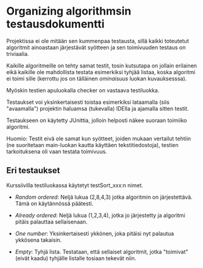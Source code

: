 # Organizing algorithmsin testausdokumentti


Projektissa ei ole mitään sen kummenpaa testausta, sillä kaikki toteutetut algoritmit ainoastaan järjestävät syötteen ja sen toimivuuden testaus on triviaalia.

Kaikille algoritmeille on tehty samat testit, tosin kutsutapa on jollain erilainen eikä kaikille ole mahdollista testata esimerkiksi tyhjää listaa, koska algoritmi ei toimi sille (kerrottu jos on tälläinen *ominaisuus* luokan kuvauksesssa).

Myöskin testien apuluokalla checker on vastaava testiluokka.

Testaukset voi yksinkertaisesti toistaa esimerkiksi lataamalla (siis "avaamalla") projektin haluamsa (tukevalla) IDElla ja ajamalla sitten testit.

Testaukseen on käytetty JUnittia, jolloin helposti näkee suoraan toimiiko algoritmi.
  
  
Huomio: Testit eivä ole samat kun syötteet, joiden mukaan vertailut tehtiin (ne suoritetaan main-luokan kautta käyttäen tekstitiedostoja), testien tarkoituksena oli vaan testata toimivuus.
  
## Eri testaukset
Kurssiivilla testiluokassa käytetyt testSort_xxx:n nimet.  

* *Random ordered*: Neljä lukua (2,8,4,3) jotka algoritmin on järjestettävä. Tämä on käytännössä päätesti.

* *Already ordered*: Neljä lukua (1,2,3,4), jotka jo järjestetty ja algoritmi pitäis palauttaa sellaisenaan.

* *One number*: Yksinkertaisesti ykkönen, joka pitäisi nyt palautua ykkösena takaisin.

* *Empty*: Tyhjä lista. Testataan, että sellaiset algoritmit, jotka "toimivat" (eivät kaadu) tyhjälle listalle tosiaan tekevät niin.